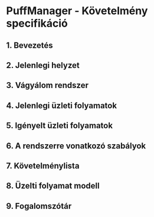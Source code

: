 # PuffManager - Követelmény specifikáció

## 1. Bevezetés

## 2. Jelenlegi helyzet

## 3. Vágyálom rendszer

## 4. Jelenlegi üzleti folyamatok

## 5. Igényelt üzleti folyamatok

## 6. A rendszerre vonatkozó szabályok

## 7. Követelménylista

## 8. Üzelti folyamat modell

## 9. Fogalomszótár